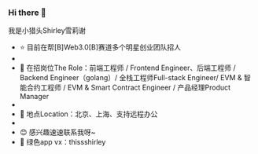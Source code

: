 ### Hi there 👋
我是小猎头Shirley雪莉谢
- ⭐ 目前在帮[B]Web3.0[B]赛道多个明星创业团队招人
- 
- 🌱 在招岗位The Role：前端工程师 / Frontend Engineer、后端工程师 / Backend Engineer（golang）/ 全栈工程师Full-stack Engineer/ EVM & 智能合约工程师 / EVM & Smart Contract Engineer / 产品经理Product Manager
- 
- 📌 地点Location：北京、上海、支持远程办公
- 
- 😊 感兴趣速速联系我呀~
- 💬 绿色app vx：thissshirley
<!--
**Shirleyee/Shirleyee** is a ✨ _special_ ✨ repository because its `README.md` (this file) appears on your GitHub profile.

Here are some ideas to get you started:


- 📫 
- 😄 Pronouns: ...
- ⚡ Fun fact: ...
-->
